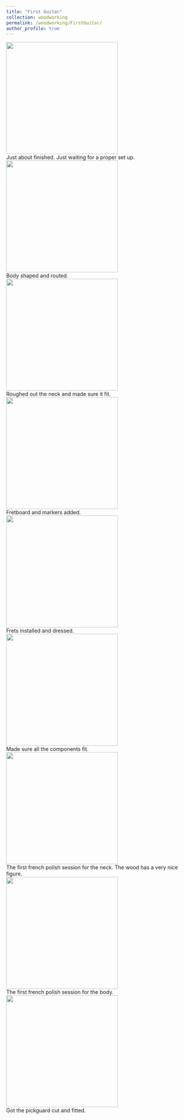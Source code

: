 ```yaml
---
title: "First Guitar"
collection: woodworking
permalink: /woodworking/FirstGuitar/
author_profile: true
---
```


<div class="gallery">
  <a target="_blank" href="http://malachycampbell.github.io/images/G10.jpeg">
    <img src="http://malachycampbell.github.io/images/G10.jpeg" alt="" width="300">
  </a>
  <div class="desc">Just about finished. Just waiting for a proper set up.</div>
</div>

<div class="gallery">
  <a target="_blank" href="http://malachycampbell.github.io/images/G1.JPG">
    <img src="http://malachycampbell.github.io/images/G1.JPG" alt="" width="300">
  </a>
  <div class="desc">Body shaped and routed.</div>
</div>

<div class="gallery">
  <a target="_blank" href="http://malachycampbell.github.io/images/G2.jpg">
    <img src="http://malachycampbell.github.io/images/G2.jpg" alt="" width="300">
  </a>
  <div class="desc">Roughed out the neck and made sure it fit.</div>
</div>

<div class="gallery">
  <a target="_blank" href="http://malachycampbell.github.io/images/G3.jpeg">
    <img src="http://malachycampbell.github.io/images/G3.jpeg" alt="" width="300">
  </a>
  <div class="desc">Fretboard and markers added.</div>
</div>

<div class="gallery">
  <a target="_blank" href="http://malachycampbell.github.io/images/G5.jpeg">
    <img src="http://malachycampbell.github.io/images/G5.jpeg" alt="" width="300">
  </a>
  <div class="desc">Frets installed and dressed.</div>
</div>

<div class="gallery">
  <a target="_blank" href="http://malachycampbell.github.io/images/G6.jpeg">
    <img src="http://malachycampbell.github.io/images/G6.jpeg" alt="" width="300">
  </a>
  <div class="desc">Made sure all the components fit.</div>
</div>

<div class="gallery">
  <a target="_blank" href="http://malachycampbell.github.io/images/G7.jpeg">
    <img src="http://malachycampbell.github.io/images/G7.jpeg" alt="" width="300">
  </a>
  <div class="desc">The first french polish session for the neck. The wood has a very nice figure. </div>
</div>

<div class="gallery">
  <a target="_blank" href="http://malachycampbell.github.io/images/G8.jpeg">
    <img src="http://malachycampbell.github.io/images/G8.jpeg" alt="" width="300">
  </a>
  <div class="desc">The first french polish session for the body.</div>
</div>

<div class="gallery">
  <a target="_blank" href="http://malachycampbell.github.io/images/G9.jpeg">
    <img src="http://malachycampbell.github.io/images/G9.jpeg" alt="" width="300">
  </a>
  <div class="desc">Got the pickguard cut and fitted.</div>
</div>
